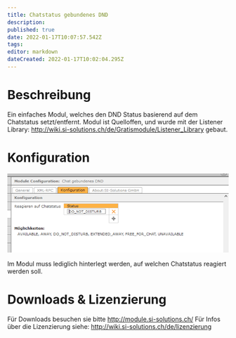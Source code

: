 ```yaml
---
title: Chatstatus gebundenes DND
description: 
published: true
date: 2022-01-17T10:07:57.542Z
tags: 
editor: markdown
dateCreated: 2022-01-17T10:02:04.295Z
---
```


# Beschreibung
Ein einfaches Modul, welches den DND Status basierend auf dem Chatstatus setzt/entfernt.
Modul ist Quelloffen, und wurde mit der Listener Library: http://wiki.si-solutions.ch/de/Gratismodule/Listener_Library gebaut.


# Konfiguration

![presence_bound_dnd.png](/uploads/chatstatus_gebundenes_dnd/presence_bound_dnd.png)

Im Modul muss lediglich hinterlegt werden, auf welchen Chatstatus reagiert werden soll.

# Downloads & Lizenzierung
Für Downloads besuchen sie bitte http://module.si-solutions.ch/
Für Infos über die Lizenzierung siehe: http://wiki.si-solutions.ch/de/lizenzierung